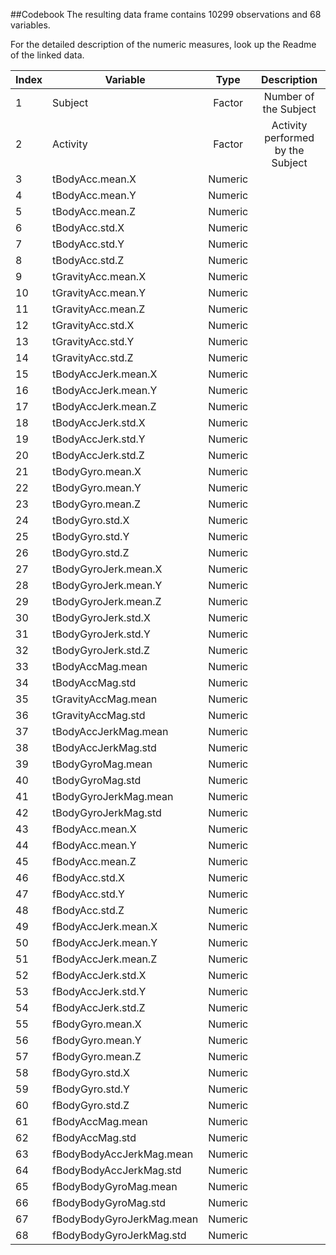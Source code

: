 ##Codebook
The resulting data frame contains 10299 observations and 68 variables.

For the detailed description of the numeric measures, look up the Readme of the linked data.

|Index|Variable|Type|Description|
|------|--------|:----:|:--------:|
1| Subject | Factor | Number of the Subject|
2| Activity | Factor | Activity performed by the Subject|
3 |tBodyAcc.mean.X|Numeric|
4 |tBodyAcc.mean.Y|Numeric|
5 |tBodyAcc.mean.Z|Numeric|
6 |tBodyAcc.std.X|Numeric|
7 |tBodyAcc.std.Y|Numeric|
8 |tBodyAcc.std.Z|Numeric|
9 |tGravityAcc.mean.X|Numeric|
10|tGravityAcc.mean.Y|Numeric|
11|tGravityAcc.mean.Z|Numeric|
12|tGravityAcc.std.X|Numeric|
13|tGravityAcc.std.Y|Numeric|
14|tGravityAcc.std.Z|Numeric|
15|tBodyAccJerk.mean.X|Numeric|
16|tBodyAccJerk.mean.Y|Numeric|
17|tBodyAccJerk.mean.Z|Numeric|
18|tBodyAccJerk.std.X|Numeric|
19|tBodyAccJerk.std.Y|Numeric|
20|tBodyAccJerk.std.Z|Numeric|
21|tBodyGyro.mean.X|Numeric|
22|tBodyGyro.mean.Y|Numeric|
23|tBodyGyro.mean.Z|Numeric|
24|tBodyGyro.std.X|Numeric|
25|tBodyGyro.std.Y|Numeric|
26|tBodyGyro.std.Z|Numeric|
27|tBodyGyroJerk.mean.X|Numeric|
28|tBodyGyroJerk.mean.Y|Numeric|
29|tBodyGyroJerk.mean.Z|Numeric|
30|tBodyGyroJerk.std.X|Numeric|
31|tBodyGyroJerk.std.Y|Numeric|
32|tBodyGyroJerk.std.Z|Numeric|
33|tBodyAccMag.mean|Numeric|
34|tBodyAccMag.std|Numeric|
35|tGravityAccMag.mean|Numeric|
36|tGravityAccMag.std|Numeric|
37|tBodyAccJerkMag.mean|Numeric|
38|tBodyAccJerkMag.std|Numeric|
39|tBodyGyroMag.mean|Numeric|
40|tBodyGyroMag.std|Numeric|
41|tBodyGyroJerkMag.mean|Numeric|
42|tBodyGyroJerkMag.std|Numeric|
43|fBodyAcc.mean.X|Numeric|
44|fBodyAcc.mean.Y|Numeric|
45|fBodyAcc.mean.Z|Numeric|
46|fBodyAcc.std.X|Numeric|
47|fBodyAcc.std.Y|Numeric|
48|fBodyAcc.std.Z|Numeric|
49|fBodyAccJerk.mean.X|Numeric|
50|fBodyAccJerk.mean.Y|Numeric|
51|fBodyAccJerk.mean.Z|Numeric|
52|fBodyAccJerk.std.X|Numeric|
53|fBodyAccJerk.std.Y|Numeric|
54|fBodyAccJerk.std.Z|Numeric|
55|fBodyGyro.mean.X|Numeric|
56|fBodyGyro.mean.Y|Numeric|
57|fBodyGyro.mean.Z|Numeric|
58|fBodyGyro.std.X|Numeric|
59|fBodyGyro.std.Y|Numeric|
60|fBodyGyro.std.Z|Numeric|
61|fBodyAccMag.mean|Numeric|
62|fBodyAccMag.std|Numeric|
63|fBodyBodyAccJerkMag.mean|Numeric|
64|fBodyBodyAccJerkMag.std|Numeric|
65|fBodyBodyGyroMag.mean|Numeric|
66|fBodyBodyGyroMag.std|Numeric|
67|fBodyBodyGyroJerkMag.mean|Numeric|
68|fBodyBodyGyroJerkMag.std|Numeric|
